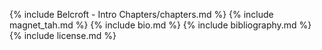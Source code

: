 {% include Belcroft - Intro Chapters/chapters.md %}
{% include magnet_tah.md %}
{% include bio.md %}
{% include bibliography.md %}
{% include license.md %}
